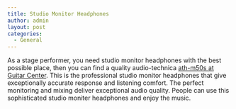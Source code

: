 ```yaml
---
title: Studio Monitor Headphones 
author: admin
layout: post
categories:
  - General
---
```

As a stage performer, you need studio monitor headphones with the best possible place, then you can find a quality audio-technica <a href="http://www.guitarcenter.com/Audio-Technica/ATH-M50-Studio-Monitor-Headphones-1273887988911.gc">ath-m50s at Guitar Center</a>. This is the professional studio monitor headphones that give exceptionally accurate response and listening comfort. The perfect monitoring and mixing deliver exceptional audio quality. People can use this sophisticated studio moniter headphones and enjoy the music. 
